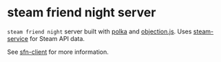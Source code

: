 # steam friend night server

`steam friend night` server built with [polka](https://github.com/lukeed/polka) and [objection.js](https://github.com/Vincit/objection.js/). Uses [steam-service](https://github.com/kevinfiol/steam-service) for Steam API data.

See [sfn-client](https://github.com/kevinfiol/sfn-client) for more information.
